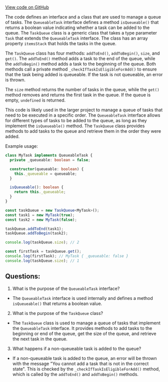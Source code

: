 [View code on GitHub](https://github.com/golemfactory/yajsapi/task/queue.ts)

The code defines an interface and a class that are used to manage a queue of tasks. The `QueueableTask` interface defines a method `isQueueable()` that returns a boolean value indicating whether a task can be added to the queue. The `TaskQueue` class is a generic class that takes a type parameter `Task` that extends the `QueueableTask` interface. The class has an array property `itemsStack` that holds the tasks in the queue.

The `TaskQueue` class has four methods: `addToEnd()`, `addToBegin()`, `size`, and `get()`. The `addToEnd()` method adds a task to the end of the queue, while the `addToBegin()` method adds a task to the beginning of the queue. Both methods call a private method `_checkIfTaskIsEligibleForAdd()` to ensure that the task being added is queueable. If the task is not queueable, an error is thrown.

The `size` method returns the number of tasks in the queue, while the `get()` method removes and returns the first task in the queue. If the queue is empty, `undefined` is returned.

This code is likely used in the larger project to manage a queue of tasks that need to be executed in a specific order. The `QueueableTask` interface allows for different types of tasks to be added to the queue, as long as they implement the `isQueueable()` method. The `TaskQueue` class provides methods to add tasks to the queue and retrieve them in the order they were added. 

Example usage:

```typescript
class MyTask implements QueueableTask {
  private _queueable: boolean = false;

  constructor(queueable: boolean) {
    this._queueable = queueable;
  }

  isQueueable(): boolean {
    return this._queueable;
  }
}

const taskQueue = new TaskQueue<MyTask>();
const task1 = new MyTask(true);
const task2 = new MyTask(false);

taskQueue.addToEnd(task1);
taskQueue.addToBegin(task2);

console.log(taskQueue.size); // 2

const firstTask = taskQueue.get();
console.log(firstTask); // MyTask { _queueable: false }
console.log(taskQueue.size); // 1
```
## Questions: 
 1. What is the purpose of the `QueueableTask` interface?
- The `QueueableTask` interface is used internally and defines a method `isQueueable()` that returns a boolean value.

2. What is the purpose of the `TaskQueue` class?
- The `TaskQueue` class is used to manage a queue of tasks that implement the `QueueableTask` interface. It provides methods to add tasks to the beginning or end of the queue, get the size of the queue, and retrieve the next task in the queue.

3. What happens if a non-queueable task is added to the queue?
- If a non-queueable task is added to the queue, an error will be thrown with the message "You cannot add a task that is not in the correct state". This is checked by the `_checkIfTaskIsEligibleForAdd()` method, which is called by the `addToEnd()` and `addToBegin()` methods.
